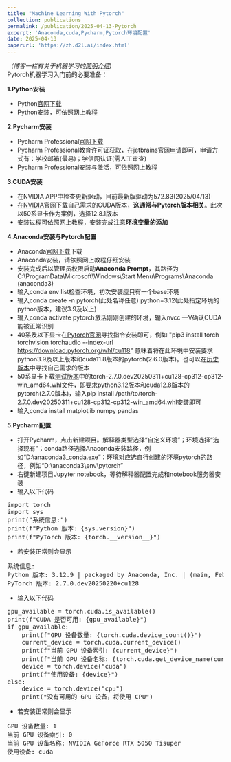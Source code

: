 ```yaml
---
title: "Machine Learning With Pytorch"
collection: publications
permalink: /publication/2025-04-13-Pytorch
excerpt: 'Anaconda,cuda,Pycharm,Pytorch环境配置'
date: 2025-04-13
paperurl: 'https://zh.d2l.ai/index.html'
---
```


*（博客一栏有关于机器学习的[简明介绍](https://latalealice.github.io/posts/2024/10/blog-post-3/))*  
Pytorch机器学习入门前的必要准备：  

**1.Python安装**  
- Python[官网下载](https://www.python.org/downloads/)   
- Python安装，可依照网上教程

**2.Pycharm安装**  
- Pycharm Professional[官网下载](https://www.jetbrains.com/pycharm/download/?section=windows) 
- Pycharm Professional教育许可证获取，在jetbrains[官网申请](https://www.jetbrains.com/shop/eform/students)即可，申请方式有：学校邮箱(最易)；学信网认证(需人工审查)  
- Pycharm Professional安装与激活，可依照网上教程

**3.CUDA安装**
- 在NVIDIA APP中检查更新驱动，目前最新版驱动为572.83(2025/04/13)
- 在[NVIDIA官网](https://developer.nvidia.com/cuda-toolkit-archive)下载自己需求的CUDA版本，**这通常与Pytorch版本相关**。此次以50系显卡作为案例，选择12.8.1版本
- 安装过程可依照网上教程，安装完成注意**环境变量的添加**

**4.Anaconda安装与Pytorch配置**  
- Anaconda[官网下载](https://www.anaconda.com/download/success)下载  
- Anaconda安装，请依照网上教程仔细安装  
- 安装完成后以管理员权限启动**Anaconda Prompt**，其路径为C:\ProgramData\Microsoft\Windows\Start Menu\Programs\Anaconda (anaconda3)
- 输入conda env list检查环境，初次安装应只有一个base环境
- 输入conda create -n pytorch(此处名称任意) python=3.12(此处指定环境的python版本，建议3.9及以上)
- 输入conda activate pytorch激活刚刚创建的环境，输入nvcc —V确认CUDA能被正常识别
- 40系及以下显卡在[Pytorch官网](https://pytorch.org/get-started/locally/)寻找指令安装即可，例如 "pip3 install torch torchvision torchaudio --index-url https://download.pytorch.org/whl/cu118" 意味着将在此环境中安装要求python3.9及以上版本和cuda11.8版本的pytorch(2.6.0版本)。也可以在[历史版本](https://pytorch.org/get-started/previous-versions/)中寻找自己需求的版本
- 50系显卡下载[测试版本](https://download.pytorch.org/whl/nightly/torch/)中的torch-2.7.0.dev20250311+cu128-cp312-cp312-win_amd64.whl文件，即要求python3.12版本和cuda12.8版本的pytorch(2.7.0版本)，输入pip install /path/to/torch-2.7.0.dev20250311+cu128-cp312-cp312-win_amd64.whl安装即可
- 输入conda install matplotlib numpy pandas

**5.Pycharm配置**  
- 打开Pycharm，点击新建项目。解释器类型选择“自定义环境”；环境选择“选择现有”；conda路径选择Anaconda安装路径，例如“D:\anaconda3\_conda.exe”；环境对应选自行创建的环境pytorch的路径，例如“D:\anaconda3\env\pytorch” 
- 右键新建项目Jupyter notebook，等待解释器配置完成和notebook服务器安装  
- 输入以下代码
<pre>
import torch  
import sys  
print("系统信息:")
print(f"Python 版本: {sys.version}")
print(f"PyTorch 版本: {torch.__version__}")
</pre>
- 若安装正常则会显示
<pre>
系统信息:
Python 版本: 3.12.9 | packaged by Anaconda, Inc. | (main, Feb  6 2025, 18:49:16) [MSC v.1929 64 bit (AMD64)]
PyTorch 版本: 2.7.0.dev20250220+cu128
</pre>
- 输入以下代码
<pre>
gpu_available = torch.cuda.is_available()
print(f"CUDA 是否可用: {gpu_available}")
if gpu_available:
    print(f"GPU 设备数量: {torch.cuda.device_count()}")
    current_device = torch.cuda.current_device()
    print(f"当前 GPU 设备索引: {current_device}")
    print(f"当前 GPU 设备名称: {torch.cuda.get_device_name(current_device)}")
    device = torch.device("cuda")
    print(f"使用设备: {device}")
else:
    device = torch.device("cpu")
    print("没有可用的 GPU 设备，将使用 CPU")
</pre>
- 若安装正常则会显示
<pre>
GPU 设备数量: 1
当前 GPU 设备索引: 0
当前 GPU 设备名称: NVIDIA GeForce RTX 5050 Tisuper
使用设备: cuda
</pre>
